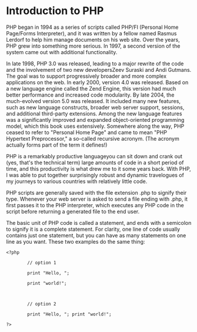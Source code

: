 # Introduction to PHP

PHP began in 1994 as a series of scripts called PHP/FI \(Personal Home Page/Forms Interpreter\), and it was written by a fellow named Rasmus Lerdorf to help him manage documents on his web site. Over the years, PHP grew into something more serious. In 1997, a second version of the system came out with additional functionality.

In late 1998, PHP 3.0 was released, leading to a major rewrite of the code and the involvement of two new developersZeev Suraski and Andi Gutmans. The goal was to support progressively broader and more complex applications on the web. In early 2000, version 4.0 was released. Based on a new language engine called the Zend Engine, this version had much better performance and increased code modularity. By late 2004, the much-evolved version 5.0 was released. It included many new features, such as new language constructs, broader web server support, sessions, and additional third-party extensions. Among the new language features was a significantly improved and expanded object-oriented programming model, which this book uses extensively. Somewhere along the way, PHP ceased to refer to "Personal Home Page" and came to mean "PHP Hypertext Preprocessor," a so-called recursive acronym. \(The acronym actually forms part of the term it defines!\)

PHP is a remarkably productive languageyou can sit down and crank out \(yes, that's the technical term\) large amounts of code in a short period of time, and this productivity is what drew me to it some years back. With PHP, I was able to put together surprisingly robust and dynamic travelogues of my journeys to various countries with relatively little code.





PHP scripts are generally saved with the file extension .php to signify their type. Whenever your web server is asked to send a file ending with .php, it first passes it to the PHP interpreter, which executes any PHP code in the script before returning a generated file to the end user.

The basic unit of PHP code is called a statement, and ends with a semicolon to signify it is a complete statement. For clarity, one line of code usually contains just one statement, but you can have as many statements on one line as you want. These two examples do the same thing:

```
<?php

        // option 1

        print "Hello, ";

        print "world!";



        // option 2

        print "Hello, "; print "world!";

?>
```



